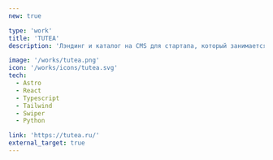```yaml
---
new: true

type: 'work'
title: 'TUTEA'
description: 'Лэндинг и каталог на CMS для стартапа, который занимается оптовой продажей специального чая из Китая и Индии.'

image: '/works/tutea.png'
icon: '/works/icons/tutea.svg'
tech:
  - Astro
  - React
  - Typescript
  - Tailwind
  - Swiper
  - Python

link: 'https://tutea.ru/'
external_target: true
---
```

